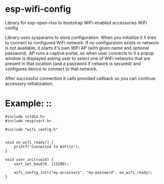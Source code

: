 # esp-wifi-config
Library for esp-open-rtos to bootstrap WiFi-enabled accessories WiFi config

Library uses sysparams to store configuration. When you initialize it
it tries to connect to configured WiFi network. If no configuration exists or
network is not available, it starts it's own WiFi AP (with given name and
optional password). AP runs a captive portal, so when user connects to it a
popup window is displayed asking user to select one of WiFi networks that are
present in that location (and a password if network is secured) and configures
device to connect to that network.

After successful connection it calls provided callback so you can continue
accessory initializiation.

# Example: ::

    #include <stdio.h>
    #include <esp/uart.h>

    #include "wifi_config.h"


    void on_wifi_ready() {
        printf("Connected to WiFi\n");
    }

    void user_init(void) {
        uart_set_baud(0, 115200);

        wifi_config_init("my-accessory", "my-password", on_wifi_ready);
    }
